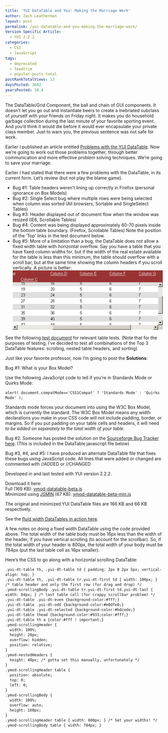 ```yaml
---
title: 'YUI DataTable and You: Making the Marriage Work'
author: Zach Leatherman
layout: post
permalink: /yui-datatable-and-you-making-the-marriage-work/
Version Specific Article:
  - YUI 2.2.2
categories:
  - CSS
  - JavaScript
tags:
  - deprecated
  - feedtrim
  - popular-posts-total
postRankTotalViews: 13
daysPosted: 3802
yearsPosted: 10.4
---
```


The DataTable/Grid Component, the ball and chain of GUI components. It doesn’t let you go out and instantiate beers to create a inebriated subclass of yourself with your friends on Friday night. It makes you do household garbage collection during the last minute of your favorite sporting event. And you’d think it would die before it would ever encapsulate your private class member. Just to warn you, the previous sentence was not safe for work.

Earlier I published an article entitled [Problems with the YUI DataTable][1]. Now we’re going to work out those problems together, through better communication and more effective problem solving techniques. We’re going to save your marriage.

 [1]: /web/2007/04/04/problems-with-yui-datatable/

Earlier I had stated that there were a few problems with the DataTable, in its current form. Let’s review (but not play the blame game).

*   Bug #1: Table headers weren’t lining up correctly in Firefox (personal ignorance on Box Models)
*   Bug #2: Single Select bug where multiple rows were being selected when column was sorted (All browsers, Sortable and SingleSelect Tables)
*   Bug #3: Header displayed out of document flow when the window was resized (IE6, Scrollable Tables)
*   Bug #4: Content was being displayed approximately 60-70 pixels inside the bottom table boundary. (Firefox, Scrollable Tables) Note the position of the ‘Top’ links in the test document below.
*   Bug #5: More of a limitation than a bug, the DataTable does not allow a fixed width table with horizontal overflow. Say you have a table that you have fixed column widths for, but if the width of the real estate available for the table is less than this minimum, the table should overflow with a scroll bar, but at the same time showing the column headers if you scroll vertically. A picture is better:  
    ![Scrollable][2]

 [2]: /web/wp-content/uploads/2007/04/yui-datatable1.gif

See the following [test document][3] for relevant table tests. (Note that for the purposes of testing, I’ve decided to test all combinations of the Top 3 DataTable features: scrolling, nested table headers, and sorting)

 [3]: http://www.zachleat.com/Projects/valdi/__test_yui_datatable_original.html

Just like your favorite professor, now I’m going to post the **Solutions**:

Bug #1: What is your Box Model?

Use the following JavaScript code to tell if you’re in Standards Mode or Quirks Mode:

    alert( document.compatMode=='CSS1Compat' ? 'Standards Mode' : 'Quirks Mode' );

Standards mode forces your document into using the W3C Box Model, which is currently the standard. The W3C Box Model means any width declarations you make in your CSS code will not include padding, border, or margins. So if you put padding on your table cells and headers, it will need *to be added on separately to the total width of your table*.

Bug #2: Someone has posted the solution on the [Sourceforge Bug Tracker here][4]. (This is included in the DataTable javascript file below)

 [4]: http://sourceforge.net/tracker/index.php?func=detail&aid=1701632&group_id=165715&atid=836476

Bug #3, #4, and #5: I have produced an alternate DataTable file that fixes these bugs using JavaScript code. All lines that were added or changed are commented with //ADDED or //CHANGED

Developed in and last tested with YUI version 2.2.2.

Download it here:  
Full (169 KB): [ymod-datatable-beta.js][5]  
Minimized using [JSMIN][6] (67 KB): [ymod-datatable-beta-min.js][7]

 [5]: /web/wp-content/uploads/2007/04/ymod-datatable-beta.js "ymod-datatable-beta.js"
 [6]: http://www.crockford.com/javascript/jsmin.html
 [7]: /web/wp-content/uploads/2007/04/ymod-datatable-beta-min.js "ymod-datatable-beta-min.js"

The original and minimized YUI DataTable files are 166 KB and 66 KB respectively.

See the [fluid width DataTables in action here][8].

 [8]: /Projects/valdi/__test_yui_datatable_fluid.html

A few notes on doing a fixed width DataTable using the code provided above. The total width of the table body must be 16px less than the width of the header, if you have vertical scrolling (to account for the scrollbar). So, if the total width of your header is 800px, the total width of your body must be 784px (put the last table cell as 16px smaller).

Here’s the CSS to go along with a horizontal scrolling DataTable:

    .yui-dt-table th, .yui-dt-table td { padding: 2px 0 2px 5px; vertical-align: top; }
    .yui-dt-table th, .yui-dt-table tr.yui-dt-first td { width: 100px; } /* table header and only the first row (for drag and drop) */
    .ymod-scrollingBody .yui-dt-table tr.yui-dt-first td.yui-dt-last { width: 84px; } /* last table cell (for crappy scrollbar problem) */
    .yui-dt-table .yui-dt-even {background-color:#fff;}
    .yui-dt-table .yui-dt-odd {background-color:#e0dfe0;}
    .yui-dt-table .yui-dt-selected {background-color:#bdcede;}
    .yui-dt-table thead {background-color:#933;color:#fff;}
    .yui-dt-table th a {color:#fff ! important;}
    .ymod-scrollingHeader {
      width: 100%;
      height: 20px;
      overflow: hidden;
      position: relative;
    }
    .ymod-nestedHeaders {
      height: 40px; /* gotta set this manually, unfortunately */
    }
    .ymod-scrollingHeader table {
      position: absolute;
      top: 0;
      left: 0;
    }
    .ymod-scrollingBody {
      width: 100%;
      overflow: auto;
      height: 160px;
    }
    .ymod-scrollingHeader table { width: 800px; } /* Set your widths! */
    .ymod-scrollingBody table { width: 784px; }
